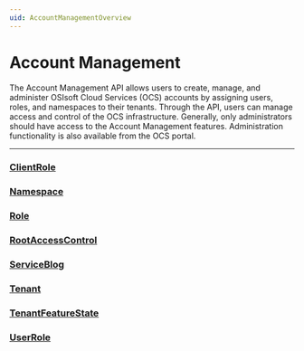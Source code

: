 ```yaml
---
uid: AccountManagementOverview
---
```


# Account Management

The Account Management API allows users to create, manage, and administer OSIsoft Cloud Services (OCS) accounts by assigning users, roles, and namespaces to their tenants. Through the API, users can manage access and control of the OCS infrastructure. Generally, only administrators should have access to the Account Management features. Administration functionality is also available from the OCS portal.

---

### [ClientRole](xref:AccountClientRole_1)

### [Namespace](xref:AccountNamespace_1)

### [Role](xref:AccountRole_1)

### [RootAccessControl](xref:AccountRootAccessControl_1)

### [ServiceBlog](xref:AccountServiceBlog)

### [Tenant](xref:AccountTenant)

### [TenantFeatureState](xref:AccountTenantFeatureState)

### [UserRole](xref:AccountUserRole_1)
